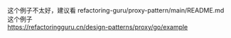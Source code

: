 这个例子不太好，建议看 refactoring-guru/proxy-pattern/main/README.md  这个例子        
https://refactoringguru.cn/design-patterns/proxy/go/example